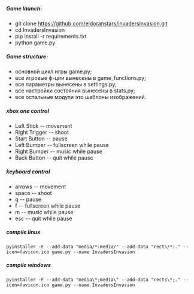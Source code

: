 ##### Game launch:
- git clone https://github.com/eldoranstars/invadersinvasion.git
- cd InvadersInvasion
- pip install -r requirements.txt
- python game.py

##### Game structure:
- основной цикл игры game.py;
- все игровые ф-ции вынесены в game_functions.py;
- все параметры вынесены в settings.py;
- все настройки состояния вынесены в stats.py;
- все остальные модули это шаблоны изображений.

##### xbox one control
- Left Stick -- movement
- Right Trigger -- shoot
- Start Button -- pause
- Left Bumper -- fullscreen while pause
- Right Bumper -- music while pause
- Back Button -- quit while pause

##### keyboard control
- arrows -- movement
- space -- shoot
- q -- pause
- f -- fullscreen while pause
- m -- music while pause
- esc -- quit while pause

##### compile linux
    pyinstaller -F --add-data "media/*:media/" --add-data "rects/*:." --icon=favicon.ico game.py --name InvadersInvasion
##### compile windows
    pyinstaller -F --add-data "media\*;media\" --add-data "rects\*;." --icon=favicon.ico game.py --name InvadersInvasion